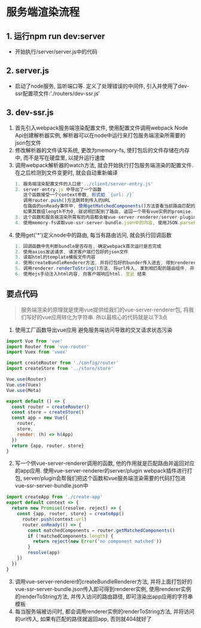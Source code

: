 # 服务端渲染流程
##  1. 运行npm run dev:server
- 开始执行/server/server.js中的代码
## 2. server.js
- 启动了node服务, 监听端口等. 定义了处理错误的中间件, 引入并使用了dev-ssr配置项文件:'./routers/dev-ssr.js'
## 3. dev-ssr.js
  1. 首先引入webpack服务端渲染配置文件, 使用配置文件调用webpack Node Api创建解析器实例, 解析器可以在node中运行来打包服务端渲染所需要的json包文件
  2. 修改解析器的文件读写系统, 更改为memory-fs, 使打包后的文件存储在内存中, 而不是写在硬盘里, 以提升运行速度
  3. 调用webpack解析器的watch方法, 就会开始执行打包服务端渲染的配置文件. 在之后检测到文件变更时, 就会自动重新编译
      ```javascript
      1. 服务端渲染配置文件的入口是'../client/server-entry.js'
      2. server-entry.js 中导出了一个函数
         这个函数接受一个context参数, 形式如 `{url: /}`
         调用router.push()方法跳转到传入的URL
         在路由的onReady事件中, 使用getMatchedComponents()方法查看当前路由匹配的组件数组
         如果其数组length不为0, 就说明匹配到了路由, 返回一个带有vue实例的promise.
      3. 这个函数和服务端渲染所需有的内容都会被vue-server-renderer/server-plugin插件打包进vue-ssr-server-bundle.json文件中
      4. 使用memory-fs读取vue-ssr-server-bundle.json中的内容, 使用JSON.parse解析后赋值给bundle变量
      ```
  4. 使用get('*')定义node中的路由, 每当有路由访问, 就会执行回调函数
      ```javascript
      1. 回调函数中先判断bundle是否存在, 确定webpack首次运行是否完成
      2. 使用axios发送请求, 请求客户端打包好的json文件
      3. 读取html的template模板文件内容
      4. 使用createBundleRenderer方法, 并将打包好的bunder传入进去, 得到renderer对象, 此时renderer对象中的renderToString方法就是我们在server-entry.js中导出的那个函数
      5. 调用renderer.renderToString()方法, 将url传入, 拿到相匹配的路由组件, 并将其渲染成字符串
      6. 使用ejs手动注入html内容, 向客户端响应html. 至此 结束
      ```

## 要点代码
> 服务端渲染的原理就是使用vue提供给我们的vue-server-renderer包, 将我们写好的vue应用转化为字符串. 所以最核心的代码就是以下3点
1. 使用工厂函数导出vue应用 避免服务端访问导致的交叉请求状态污染
```javascript
import Vue from 'vue'
import Router from 'vue-router'
import Vuex from 'vuex'

import createRouter from './config/router'
import createStore from '../store/store'

Vue.use(Router)
Vue.use(Vuex)
Vue.use(Meta)

export default () => {
  const router = createRouter()
  const store = createStore()
  const app = new Vue({
    router,
    store,
    render: (h) => h(App)
  })
  return {app, router, store}
}
```
2. 写一个供vue-server-renderer调用的函数, 他的作用就是匹配路由并返回对应的app应用. 使用vue-server-renderer的server/plugin webpack插件进行打包, server/plugin会帮我们把这个函数和vue服务端渲染需要的代码打包进vue-ssr-server-bundle.json中
```javascript
import createApp from './create-app'
export default context => {
  return new Promise((resolve, reject) => {
    const {app, router, store} = createApp()
      router.push(context.url)
      router.onReady(() => {
        const matchedComponents = router.getMatchedComponents()
        if (!matchedComponents.length) {
          return reject(new Error('no component matched'))
        }
        resolve(app)
    })
  })
}
```
3. 调用vue-server-renderer的createBundleRenderer方法, 并将上面打包好的vue-ssr-server-bundle.json传入即可得到renderer实例, 使用renderer实例的renderToString方法, 并传入访问的路由路径, 即可渲染出app应用的字符串模板
4. 每当服务端被访问时, 都会调用renderer实例的renderToString方法, 并将访问的url传入, 如果有匹配的路径就返回app, 否则就404就好了

